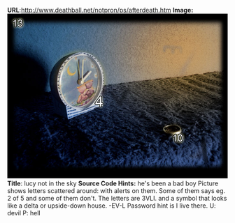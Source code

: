 **URL**:http://www.deathball.net/notpron/ps/afterdeath.htm
**Image:**![Pasted image 20250117142017.png](Pasted%20image%2020250117142017.png)
**Title**: lucy not in the sky
**Source Code Hints:** he's been a bad boy
Picture shows letters scattered around: with alerts on them. Some of them says eg. 2 of 5 and some of them don't. The letters are 3VLI. and a symbol that looks like a delta or upside-down house.
-EV-L
Password hint is I live there.
U: devil
P: hell
